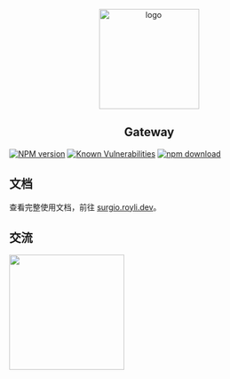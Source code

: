 <p align="center">
    <a href="https://surgio.royli.dev/" target="_blank">
        <img width="180" src="https://raw.githubusercontent.com/geekdada/surgio/master/docs/.vuepress/public/surgio-icon.png" alt="logo">
    </a>
</p>

<h2 align="center">Gateway</h2>

[![NPM version][npm-image]][npm-url]
[![Known Vulnerabilities][snyk-image]][snyk-url]
[![npm download][download-image]][download-url]

[npm-image]: https://img.shields.io/npm/v/@surgio/gateway.svg?style=flat-square
[npm-url]: https://npmjs.org/package/@surgio/gateway
[snyk-image]: https://snyk.io/test/npm/@surgio/gateway/badge.svg?style=flat-square
[snyk-url]: https://snyk.io/test/npm/@surgio/gateway
[download-image]: https://img.shields.io/npm/dm/@surgio/gateway.svg?style=flat-square
[download-url]: https://npmjs.org/package/@surgio/gateway

## 文档

查看完整使用文档，前往 [surgio.royli.dev](https://surgio.royli.dev)。

## 交流

[<img width="207" src="https://raw.githubusercontent.com/geekdada/surgio/master/docs/.vuepress/public/join-telegram.png">](https://t.me/surgiotg)
